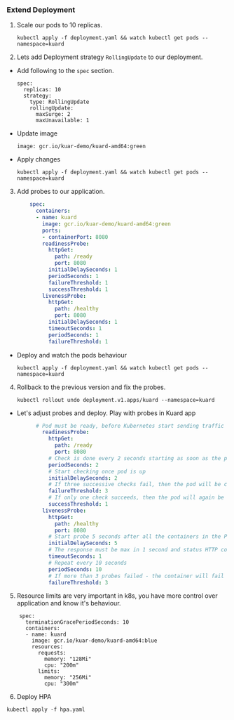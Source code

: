 ### Extend Deployment
1. Scale our pods to 10 replicas.
    ```
    kubectl apply -f deployment.yaml && watch kubectl get pods --namespace=kuard
    ```
2. Lets add Deployment strategy `RollingUpdate` to our deployment.
  - Add following to the `spec` section.
    ```
    spec:
      replicas: 10
      strategy:
        type: RollingUpdate
        rollingUpdate:
          maxSurge: 2
          maxUnavailable: 1
    ```
 - Update image
    ```
    image: gcr.io/kuar-demo/kuard-amd64:green
    ```
 - Apply changes
    ```
    kubectl apply -f deployment.yaml && watch kubectl get pods --namespace=kuard
    ```
3. Add probes to our application. 
    ```yaml
        spec:
          containers:
          - name: kuard
            image: gcr.io/kuar-demo/kuard-amd64:green
            ports:
            - containerPort: 8080
            readinessProbe:
              httpGet:
                path: /ready
                port: 8080
              initialDelaySeconds: 1
              periodSeconds: 1
              failureThreshold: 1
              successThreshold: 1
            livenessProbe:
              httpGet:
                path: /healthy
                port: 8080
              initialDelaySeconds: 1
              timeoutSeconds: 1
              periodSeconds: 1
              failureThreshold: 1
    ```
 - Deploy and watch the pods behaviour
    ```
    kubectl apply -f deployment.yaml && watch kubectl get pods --namespace=kuard
    ```
4. Rollback to the previous version and fix the probes.
    ```
    kubectl rollout undo deployment.v1.apps/kuard --namespace=kuard
    ```
 - Let's adjust probes and deploy. Play with probes in Kuard app
    ```yaml
          # Pod must be ready, before Kubernetes start sending traffic to it
            readinessProbe:
              httpGet:
                path: /ready
                port: 8080
              # Check is done every 2 seconds starting as soon as the pod comes up
              periodSeconds: 2
              # Start checking once pod is up
              initialDelaySeconds: 2
              # If three successive checks fail, then the pod will be considered not ready.
              failureThreshold: 3
              # If only one check succeeds, then the pod will again be considered ready.
              successThreshold: 1
            livenessProbe:
              httpGet:
                path: /healthy
                port: 8080
              # Start probe 5 seconds after all the containers in the Pod are created
              initialDelaySeconds: 5
              # The response must be max in 1 second and status HTTP code must be between 200 and 400
              timeoutSeconds: 1
              # Repeat every 10 seconds
              periodSeconds: 10
              # If more than 3 probes failed - the container will fail + restart
              failureThreshold: 3
    ```
5. Resource limits are very important in k8s, you have more control over application and know it's behaviour. 
```
    spec:
      terminationGracePeriodSeconds: 10
      containers:
      - name: kuard
        image: gcr.io/kuar-demo/kuard-amd64:blue
        resources:
          requests:
            memory: "128Mi"
            cpu: "200m"
          limits:
            memory: "256Mi"
            cpu: "300m"
```
6. Deploy HPA
```
kubectl apply -f hpa.yaml
```